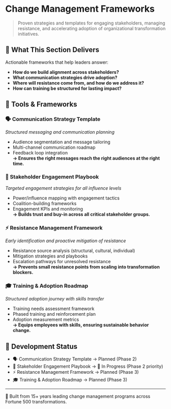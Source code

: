 # Change Management Frameworks

> Proven strategies and templates for engaging stakeholders, managing resistance, and accelerating adoption of organizational transformation initiatives.

## 🎯 What This Section Delivers
Actionable frameworks that help leaders answer:
- **How do we build alignment across stakeholders?**
- **What communication strategies drive adoption?**
- **Where will resistance come from, and how do we address it?**
- **How can training be structured for lasting impact?**

## 🔧 Tools & Frameworks

### 🗣️ Communication Strategy Template
*Structured messaging and communication planning*  
- Audience segmentation and message tailoring  
- Multi-channel communication roadmap  
- Feedback loop integration  
**→ Ensures the right messages reach the right audiences at the right time.**

### 👥 Stakeholder Engagement Playbook
*Targeted engagement strategies for all influence levels*  
- Power/influence mapping with engagement tactics  
- Coalition-building frameworks  
- Engagement KPIs and monitoring  
**→ Builds trust and buy-in across all critical stakeholder groups.**

### ⚡ Resistance Management Framework
*Early identification and proactive mitigation of resistance*  
- Resistance source analysis (structural, cultural, individual)  
- Mitigation strategies and playbooks  
- Escalation pathways for unresolved resistance  
**→ Prevents small resistance points from scaling into transformation blockers.**

### 🎓 Training & Adoption Roadmap
*Structured adoption journey with skills transfer*  
- Training needs assessment framework  
- Phased training and reinforcement plan  
- Adoption measurement metrics  
**→ Equips employees with skills, ensuring sustainable behavior change.**

## 📅 Development Status
- 🗣️ Communication Strategy Template → Planned (Phase 2)  
- 👥 Stakeholder Engagement Playbook → 🚧 In Progress (Phase 2 priority)  
- ⚡ Resistance Management Framework → Planned (Phase 3)  
- 🎓 Training & Adoption Roadmap → Planned (Phase 3)  

---

🔹 Built from 15+ years leading change management programs across Fortune 500 transformations.


